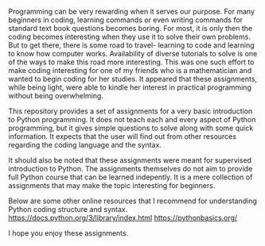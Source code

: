 Programming can be very rewarding when it serves our purpose.
For many beginners in coding, learning commands or even writing commands for standard text book questions becomes boring.
For most, it is only then the coding becomes interesting when they use it to solve their own problems.
But to get there, there is some road to travel- learning to code and learning to know how computer works.
Availability of diverse tutorials to solve is one of the ways to make this road more interesting.
This was one such effort to make coding interesting for one of my friends who is a mathematician and wanted to begin coding for her studies.
It appeared that these assignments, while being light, were able to kindle her interest in practical programming without being overwhelming.

This repository provides a set of assignments for a very basic introduction to Python programming.
It does not teach each and every aspect of Python programming, but it gives simple questions to solve along with some quick information.
It expects that the user will find out from other resources regarding the coding language and the syntax.

It should also be noted that these assignments were meant for supervised introduction to Python.
The assignments themselves do not aim to provide full Python course that can be learned indepently.
It is a mere collection of assignments that may make the topic interesting for beginners.

Below are some other online resources that I recommend for understanding Python coding structure and syntax.
https://docs.python.org/3/library/index.html
https://pythonbasics.org/

I hope you enjoy these assignments.


